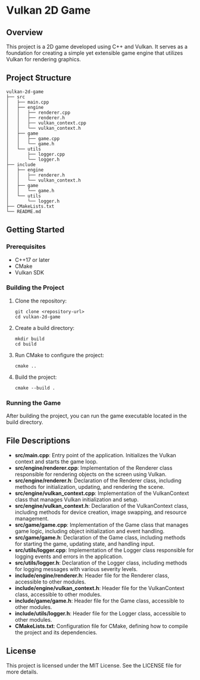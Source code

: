 # Vulkan 2D Game

## Overview
This project is a 2D game developed using C++ and Vulkan. It serves as a foundation for creating a simple yet extensible game engine that utilizes Vulkan for rendering graphics.

## Project Structure
```
vulkan-2d-game
├── src
│   ├── main.cpp
│   ├── engine
│   │   ├── renderer.cpp
│   │   ├── renderer.h
│   │   ├── vulkan_context.cpp
│   │   └── vulkan_context.h
│   ├── game
│   │   ├── game.cpp
│   │   └── game.h
│   └── utils
│       ├── logger.cpp
│       └── logger.h
├── include
│   ├── engine
│   │   ├── renderer.h
│   │   └── vulkan_context.h
│   ├── game
│   │   └── game.h
│   └── utils
│       └── logger.h
├── CMakeLists.txt
└── README.md
```

## Getting Started

### Prerequisites
- C++17 or later
- CMake
- Vulkan SDK

### Building the Project
1. Clone the repository:
   ```
   git clone <repository-url>
   cd vulkan-2d-game
   ```

2. Create a build directory:
   ```
   mkdir build
   cd build
   ```

3. Run CMake to configure the project:
   ```
   cmake ..
   ```

4. Build the project:
   ```
   cmake --build .
   ```

### Running the Game
After building the project, you can run the game executable located in the build directory.

## File Descriptions
- **src/main.cpp**: Entry point of the application. Initializes the Vulkan context and starts the game loop.
- **src/engine/renderer.cpp**: Implementation of the Renderer class responsible for rendering objects on the screen using Vulkan.
- **src/engine/renderer.h**: Declaration of the Renderer class, including methods for initialization, updating, and rendering the scene.
- **src/engine/vulkan_context.cpp**: Implementation of the VulkanContext class that manages Vulkan initialization and setup.
- **src/engine/vulkan_context.h**: Declaration of the VulkanContext class, including methods for device creation, image swapping, and resource management.
- **src/game/game.cpp**: Implementation of the Game class that manages game logic, including object initialization and event handling.
- **src/game/game.h**: Declaration of the Game class, including methods for starting the game, updating state, and handling input.
- **src/utils/logger.cpp**: Implementation of the Logger class responsible for logging events and errors in the application.
- **src/utils/logger.h**: Declaration of the Logger class, including methods for logging messages with various severity levels.
- **include/engine/renderer.h**: Header file for the Renderer class, accessible to other modules.
- **include/engine/vulkan_context.h**: Header file for the VulkanContext class, accessible to other modules.
- **include/game/game.h**: Header file for the Game class, accessible to other modules.
- **include/utils/logger.h**: Header file for the Logger class, accessible to other modules.
- **CMakeLists.txt**: Configuration file for CMake, defining how to compile the project and its dependencies.

## License
This project is licensed under the MIT License. See the LICENSE file for more details.